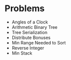 # Problems
- Angles of a Clock
- Arithmetic Binary Tree
- Tree Serialization
- Distribute Bonuses
- Min Range Needed to Sort
- Reverse Integer
- Min Stack
